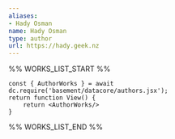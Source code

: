 ```yaml
---
aliases:
- Hady Osman
name: Hady Osman
type: author
url: https://hady.geek.nz
---
```



%% WORKS_LIST_START %%

```datacorejsx
const { AuthorWorks } = await dc.require('basement/datacore/authors.jsx');
return function View() {
    return <AuthorWorks/>
}
```
%% WORKS_LIST_END %%